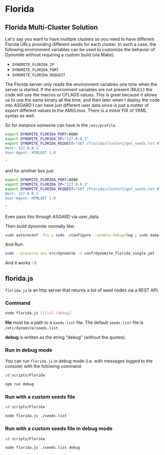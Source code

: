 # Florida

## Florida Multi-Cluster Solution

Let's say you want to have multiple clusters so you need to have different Florida URLs providing different seeds for each cluster. In such a case, the following environment variables can be used to customize the behavior of Dynomite without requiring a custom build (via Make).

- `DYNOMITE_FLORIDA_IP`
- `DYNOMITE_FLORIDA_PORT`
- `DYNOMITE_FLORIDA_REQUEST`

The Florida server only reads the environment variables one time when the server is started. If the environment variables are not present (NULL) the code will use the macros or CFLAGS values. This is great because it allows us to use the same binary all the time, and then later when I deploy the code into ASGARD I can have just different user data since is just a matter of export different values to the AMI/Linux. There is a minor FIX of YAML syntax as well.

So for instance someone can have in the `/etc/profile`

```bash
export DYNOMITE_FLORIDA_PORT=8080
export DYNOMITE_FLORIDA_IP="127.0.0.1"
export DYNOMITE_FLORIDA_REQUEST="GET /florida/cluster1/get_seeds.txt HTTP/1.0
Host: 127.0.0.1
User-Agent: HTMLGET 1.0

"
```

and for another box just

```bash
export DYNOMITE_FLORIDA_PORT=8080
export DYNOMITE_FLORIDA_IP="127.0.0.1"
export DYNOMITE_FLORIDA_REQUEST="GET /florida/cluster2/get_seeds.txt HTTP/1.0
Host: 127.0.0.1
User-Agent: HTMLGET 1.0

"
```

Even pass this through ASGARD via user_data.

Then build dynomite normally like:

```bash
sudo autoreconf -fvi ; sudo ./configure --enable-debug=log ; sudo make;
```

And Run:

```bash
sudo --preserve-env src/dynomite -c conf/dynomite_florida_single.yml
```

And it works :-)

## florida.js

`florida.js` is an http server that returns a list of seed nodes via a REST API.

### Command

```bash
node florida.js [file] [debug]
```

**file** must be a path to a `seeds.list` file. The default `seeds.list` file is `/etc/dynomite/seeds.list`.

**debug** is written as the string "debug" (without the quotes). 

### Run in debug mode

You can run `florida.js` in debug mode (i.e. with messages logged to the console) with the following command.

```bash
cd scripts/Florida
 
npm run debug
```

### Run with a custom seeds file

```bash
cd scripts/Florida

node florida.js ./seeds.list
```

### Run with a custom seeds file in debug mode

```bash
cd scripts/Florida

node florida.js ./seeds.list debug
```
